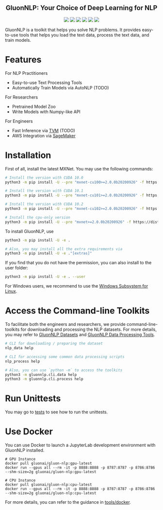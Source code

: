 <h2 align="center">
GluonNLP: Your Choice of Deep Learning for NLP
</h2>

<p align="center">
    <a href="https://github.com/dmlc/gluon-nlp/actions"><img src="https://github.com/dmlc/gluon-nlp/workflows/continuous%20build/badge.svg"></a>
    <a href="https://github.com/dmlc/gluon-nlp/actions"><img src="https://github.com/dmlc/gluon-nlp/workflows/continuous%20build%20-%20gpu/badge.svg"></a>
    <a href="https://codecov.io/gh/dmlc/gluon-nlp"><img src="https://codecov.io/gh/dmlc/gluon-nlp/branch/master/graph/badge.svg"></a>
    <a href="./LICENSE"><img src="https://img.shields.io/badge/License-Apache%202.0-blue.svg"></a>
    <a href="https://github.com/dmlc/gluonnlp/actions"><img src="https://img.shields.io/badge/python-3.6%2C3.7%2C3.8-blue.svg"></a>
    <a href="https://pypi.org/project/gluonnlp/#history"><img src="https://img.shields.io/pypi/v/gluonnlp.svg"></a>
</p>

GluonNLP is a toolkit that helps you solve NLP problems. It provides easy-to-use tools that helps you load the text data, 
process the text data, and train models.

# Features

For NLP Practitioners
- Easy-to-use Text Processing Tools
- Automatically Train Models via AutoNLP (TODO)

For Researchers
- Pretrained Model Zoo
- Write Models with Numpy-like API

For Engineers
- Fast Inference via [TVM](https://tvm.apache.org/) (TODO)
- AWS Integration via [SageMaker](https://aws.amazon.com/sagemaker/)


# Installation
First of all, install the latest MXNet. You may use the following commands:

```bash
# Install the version with CUDA 10.0
python3 -m pip install -U --pre "mxnet-cu100>=2.0.0b20200926" -f https://dist.mxnet.io/python

# Install the version with CUDA 10.1
python3 -m pip install -U --pre "mxnet-cu101>=2.0.0b20200926" -f https://dist.mxnet.io/python

# Install the version with CUDA 10.2
python3 -m pip install -U --pre "mxnet-cu102>=2.0.0b20200926" -f https://dist.mxnet.io/python

# Install the cpu-only version
python3 -m pip install -U --pre "mxnet>=2.0.0b20200926" -f https://dist.mxnet.io/python
```


To install GluonNLP, use

```bash
python3 -m pip install -U -e .

# Also, you may install all the extra requirements via
python3 -m pip install -U -e ."[extras]"
```

If you find that you do not have the permission, you can also install to the user folder:

```bash
python3 -m pip install -U -e . --user
```

For Windows users, we recommend to use the [Windows Subsystem for Linux](https://docs.microsoft.com/en-us/windows/wsl/about).


# Access the Command-line Toolkits

To facilitate both the engineers and researchers, we provide command-line-toolkits for
downloading and processing the NLP datasets. For more details, you may refer to
 [GluonNLP Datasets](./scripts/datasets) and [GluonNLP Data Processing Tools](./scripts/processing).

```bash
# CLI for downloading / preparing the dataset
nlp_data help

# CLI for accessing some common data processing scripts
nlp_process help

# Also, you can use `python -m` to access the toolkits
python3 -m gluonnlp.cli.data help
python3 -m gluonnlp.cli.process help

```

# Run Unittests
You may go to [tests](tests) to see how to run the unittests.


# Use Docker
You can use Docker to launch a JupyterLab development environment with GluonNLP installed.

```
# GPU Instance
docker pull gluonai/gluon-nlp:gpu-latest
docker run --gpus all --rm -it -p 8888:8888 -p 8787:8787 -p 8786:8786 --shm-size=2g gluonai/gluon-nlp:gpu-latest

# CPU Instance
docker pull gluonai/gluon-nlp:cpu-latest
docker run --gpus all --rm -it -p 8888:8888 -p 8787:8787 -p 8786:8786 --shm-size=2g gluonai/gluon-nlp:cpu-latest
``` 

For more details, you can refer to the guidance in [tools/docker](tools/docker).
